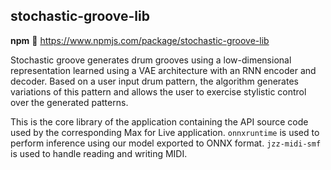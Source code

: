 ## stochastic-groove-lib

**npm**
:link: https://www.npmjs.com/package/stochastic-groove-lib

Stochastic groove generates drum grooves using a low-dimensional representation learned using a VAE architecture with an RNN encoder and decoder. Based on a user input drum pattern, the algorithm generates variations of this pattern and allows the user to exercise stylistic control over the generated patterns.

This is the core library of the application containing the API source code used by the corresponding Max for Live application. `onnxruntime` is used to perform inference using our model exported to ONNX format. `jzz-midi-smf` is used to handle reading and writing MIDI.
